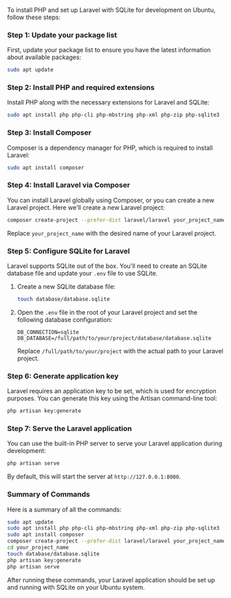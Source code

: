 To install PHP and set up Laravel with SQLite for development on Ubuntu, follow these steps:

### Step 1: Update your package list
First, update your package list to ensure you have the latest information about available packages:
```bash
sudo apt update
```

### Step 2: Install PHP and required extensions
Install PHP along with the necessary extensions for Laravel and SQLite:
```bash
sudo apt install php php-cli php-mbstring php-xml php-zip php-sqlite3
```

### Step 3: Install Composer
Composer is a dependency manager for PHP, which is required to install Laravel:
```bash
sudo apt install composer
```

### Step 4: Install Laravel via Composer
You can install Laravel globally using Composer, or you can create a new Laravel project. Here we'll create a new Laravel project:
```bash
composer create-project --prefer-dist laravel/laravel your_project_name
```
Replace `your_project_name` with the desired name of your Laravel project.

### Step 5: Configure SQLite for Laravel
Laravel supports SQLite out of the box. You'll need to create an SQLite database file and update your `.env` file to use SQLite.

1. Create a new SQLite database file:
   ```bash
   touch database/database.sqlite
   ```

2. Open the `.env` file in the root of your Laravel project and set the following database configuration:
   ```env
   DB_CONNECTION=sqlite
   DB_DATABASE=/full/path/to/your/project/database/database.sqlite
   ```
   Replace `/full/path/to/your/project` with the actual path to your Laravel project.

### Step 6: Generate application key
Laravel requires an application key to be set, which is used for encryption purposes. You can generate this key using the Artisan command-line tool:
```bash
php artisan key:generate
```

### Step 7: Serve the Laravel application
You can use the built-in PHP server to serve your Laravel application during development:
```bash
php artisan serve
```
By default, this will start the server at `http://127.0.0.1:8000`.

### Summary of Commands
Here is a summary of all the commands:
```bash
sudo apt update
sudo apt install php php-cli php-mbstring php-xml php-zip php-sqlite3
sudo apt install composer
composer create-project --prefer-dist laravel/laravel your_project_name
cd your_project_name
touch database/database.sqlite
php artisan key:generate
php artisan serve
```

After running these commands, your Laravel application should be set up and running with SQLite on your Ubuntu system.

